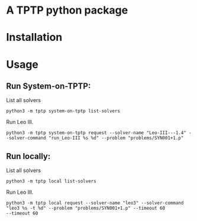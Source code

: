 # A TPTP python package

# Installation

# Usage
## Run System-on-TPTP:

List all solvers
```
python3 -m tptp system-on-tptp list-solvers
```

Run Leo III.
```
python3 -m tptp system-on-tptp request --solver-name "Leo-III---1.4" --solver-command "run_Leo-III %s %d" --problem "problems/SYN001+1.p" 
```

## Run locally:

List all solvers
```
python3 -m tptp local list-solvers
```

Run Leo III.
```
python3 -m tptp local request --solver-name "leo3" --solver-command "leo3 %s -t %d" --problem "problems/SYN001+1.p" --timeout 60
--timeout 60
```
